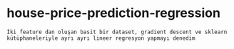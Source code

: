 # house-price-prediction-regression

    İki feature dan oluşan basit bir dataset, gradient descent ve sklearn kütüphaneleriyle ayrı ayrı lineer regresyon yapmayı denedim
